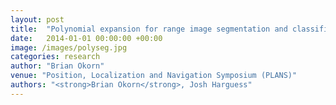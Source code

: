 ```yaml
---
layout: post
title:  "Polynomial expansion for range image segmentation and classification of the environment"
date:   2014-01-01 00:00:00 +00:00
image: /images/polyseg.jpg
categories: research
author: "Brian Okorn"
venue: "Position, Localization and Navigation Symposium (PLANS)"
authors: "<strong>Brian Okorn</strong>, Josh Harguess"
---
```

